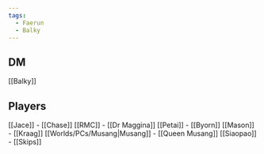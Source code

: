 ```yaml
---
tags:
  - Faerun
  - Balky
---
```

## DM
[[Balky]]
## Players

[[Jace]] - [[Chase]]
[[RMC]] - [[Dr Maggina]]
[[Petai]] - [[Byorn]]
[[Mason]] - [[Kraag]]
[[Worlds/PCs/Musang|Musang]] - [[Queen Musang]]
[[Siaopao]] - [[Skips]]


